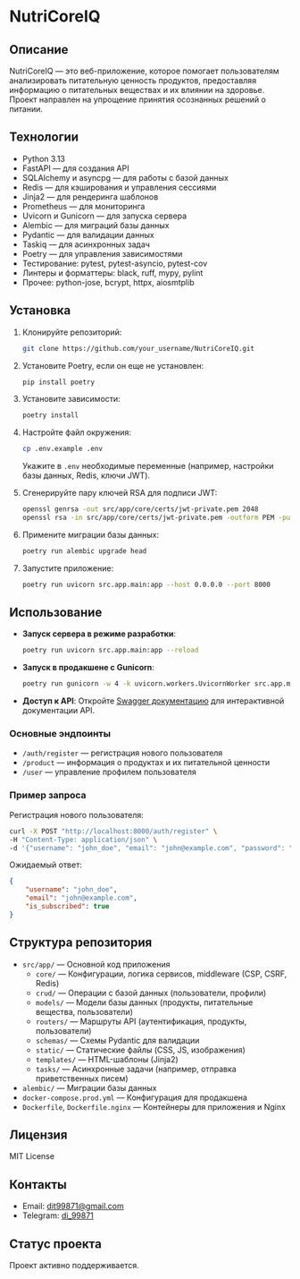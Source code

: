 # NutriCoreIQ

## Описание
NutriCoreIQ — это веб-приложение, которое помогает пользователям анализировать питательную ценность продуктов, предоставляя информацию о питательных веществах и их влиянии на здоровье. Проект направлен на упрощение принятия осознанных решений о питании.

## Технологии
- Python 3.13
- FastAPI — для создания API
- SQLAlchemy и asyncpg — для работы с базой данных
- Redis — для кэширования и управления сессиями
- Jinja2 — для рендеринга шаблонов
- Prometheus — для мониторинга
- Uvicorn и Gunicorn — для запуска сервера
- Alembic — для миграций базы данных
- Pydantic — для валидации данных
- Taskiq — для асинхронных задач
- Poetry — для управления зависимостями
- Тестирование: pytest, pytest-asyncio, pytest-cov
- Линтеры и форматтеры: black, ruff, mypy, pylint
- Прочее: python-jose, bcrypt, httpx, aiosmtplib

## Установка

1. Клонируйте репозиторий:
   ```bash
   git clone https://github.com/your_username/NutriCoreIQ.git
   ```

2. Установите Poetry, если он еще не установлен:
   ```bash
   pip install poetry
   ```

3. Установите зависимости:
   ```bash
   poetry install
   ```

4. Настройте файл окружения:
   ```bash
   cp .env.example .env
   ```
   Укажите в `.env` необходимые переменные (например, настройки базы данных, Redis, ключи JWT).

5. Сгенерируйте пару ключей RSA для подписи JWT:
   ```bash
   openssl genrsa -out src/app/core/certs/jwt-private.pem 2048
   openssl rsa -in src/app/core/certs/jwt-private.pem -outform PEM -pubout -out src/app/core/certs/jwt-public.pem
   ```

6. Примените миграции базы данных:
   ```bash
   poetry run alembic upgrade head
   ```

7. Запустите приложение:
   ```bash
   poetry run uvicorn src.app.main:app --host 0.0.0.0 --port 8000
   ```

## Использование

- **Запуск сервера в режиме разработки**:
   ```bash
   poetry run uvicorn src.app.main:app --reload
   ```

- **Запуск в продакшене с Gunicorn**:
   ```bash
   poetry run gunicorn -w 4 -k uvicorn.workers.UvicornWorker src.app.main:app
   ```

- **Доступ к API**: Откройте [Swagger документацию](http://localhost:8000/docs) для интерактивной документации API.

### Основные эндпоинты
- `/auth/register` — регистрация нового пользователя
- `/product` — информация о продуктах и их питательной ценности
- `/user` — управление профилем пользователя

### Пример запроса
Регистрация нового пользователя:
```bash
curl -X POST "http://localhost:8000/auth/register" \
-H "Content-Type: application/json" \
-d '{"username": "john_doe", "email": "john@example.com", "password": "securepassword123"}'
```

Ожидаемый ответ:
```json
{
    "username": "john_doe",
    "email": "john@example.com",
    "is_subscribed": true
}
```

## Структура репозитория
- `src/app/` — Основной код приложения
  - `core/` — Конфигурации, логика сервисов, middleware (CSP, CSRF, Redis)
  - `crud/` — Операции с базой данных (пользователи, профили)
  - `models/` — Модели базы данных (продукты, питательные вещества, пользователи)
  - `routers/` — Маршруты API (аутентификация, продукты, пользователи)
  - `schemas/` — Схемы Pydantic для валидации
  - `static/` — Статические файлы (CSS, JS, изображения)
  - `templates/` — HTML-шаблоны (Jinja2)
  - `tasks/` — Асинхронные задачи (например, отправка приветственных писем)
- `alembic/` — Миграции базы данных
- `docker-compose.prod.yml` — Конфигурация для продакшена
- `Dockerfile`, `Dockerfile.nginx` — Контейнеры для приложения и Nginx

## Лицензия
MIT License

## Контакты
- Email: [dit99871@gmail.com](mailto:dit99871@gmail.com)
- Telegram: [di_99871](https://t.me/di_99871)

## Статус проекта
Проект активно поддерживается.